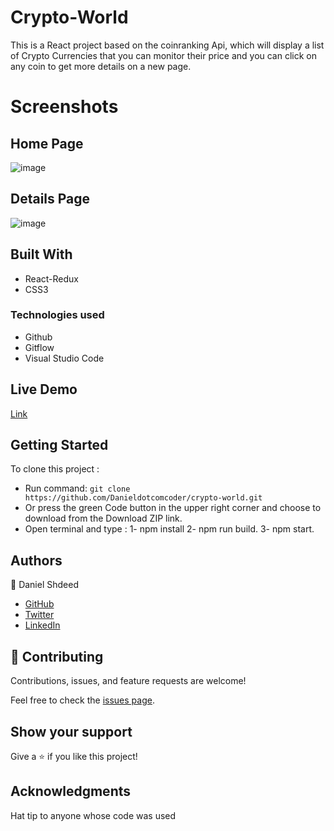 # Crypto-World

This is a React project based on the coinranking Api, which will display a list of Crypto Currencies that you can monitor their price and you can click on any coin to get more details on a new page.  
# Screenshots
## Home Page
![image](https://user-images.githubusercontent.com/87448628/153716022-59b40204-6753-41ee-a272-78fbdc896149.png)

## Details Page
![image](https://user-images.githubusercontent.com/87448628/153715681-cdb2c6ba-33ec-47a4-9bae-994fa4008ecb.png)

## Built With
- React-Redux
- CSS3
### Technologies used
- Github
- Gitflow
- Visual Studio Code


## Live Demo

[Link](https://cryptoprojectdanny.herokuapp.com/)

## Getting Started

 To clone this project :

* Run command: `git clone https://github.com/Danieldotcomcoder/crypto-world.git`
* Or press the green Code button in the upper right corner and choose to download from the Download ZIP link.
* Open terminal and type : 1-  npm install
                           2-  npm run build.
                           3-  npm start. 
## Authors

 :man: Daniel Shdeed

- [GitHub](https://github.com/Danieldotcomcoder)
- [Twitter](https://twitter.com/DannyDotcoder)
- [LinkedIn](https://www.linkedin.com/in/daniel-shdeed/)

## 🤝 Contributing

Contributions, issues, and feature requests are welcome!

Feel free to check the [issues page](../../issues/).

## Show your support

Give a ⭐️ if you like this project!

## Acknowledgments

 Hat tip to anyone whose code was used


